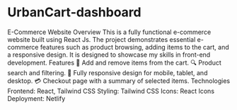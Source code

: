 # UrbanCart-dashboard
E-Commerce Website
Overview
This is a fully functional e-commerce website built using React Js. The project demonstrates essential e-commerce features such as product browsing, adding items to the cart, and a responsive design. It is designed to showcase my skills in front-end development.
Features
🛒 Add and remove items from the cart.
🔍 Product search and filtering.
📱 Fully responsive design for mobile, tablet, and desktop.
💳 Checkout page with a summary of selected items.
Technologies
Frontend: React, Tailwind CSS
Styling: Tailwind CSS
Icons: React Icons
Deployment: Netlify
